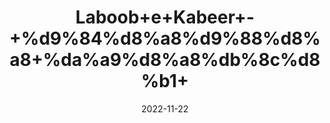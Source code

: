 ---
title: 'Laboob+e+Kabeer+-+%d9%84%d8%a8%d9%88%d8%a8+%da%a9%d8%a8%db%8c%d8%b1+'
date: '2022-11-22' 
metatag: '' 
inventory: '0' 
draft: false 
# meta description 
shortDescripton: ''
description: 'Siddiqui+Herbal'
longdescription: ''
tags: ''
brand: ''
subCategory: ''
unit: '300 gm-Pk'
sellCount: '0'
featured: False
# product Price
price: '1050.0'
# Product Short Description
shortDescription: ''
productID: '3A8C0A61-576A-ED11-996B-005056B3A416'
type: 'products'
category: 'Siddiqui+Herbal' 
thumnailproduct: 'https://eraconnect.blob.core.windows.net/product-images/aminsaddiquidawakhana/e173e9ef-9c66-4a10-b2c8-6e67b5424b99.webp' 
images:
  - image: 'https://eraconnect.blob.core.windows.net/product-images/aminsaddiquidawakhana/e173e9ef-9c66-4a10-b2c8-6e67b5424b99.webp'  
Variants:
---